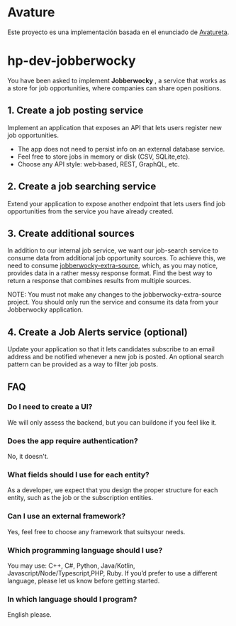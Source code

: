 # Avature

Este proyecto es una implementación basada en el enunciado de [Avatureta](https://github.com/avatureta/hp-dev-jobberwocky_facumedero_214162).

# hp-dev-jobberwocky

You have been asked to implement **Jobberwocky** , a service that works as a store for job opportunities, where companies can share open positions.

## 1. Create a job posting service

Implement an application that exposes an API that lets users register new job opportunities.
- The app does not need to persist info on an external database service.
- Feel free to store jobs in memory or disk (CSV, SQLite,etc).
- Choose any API style: web‐based, REST, GraphQL, etc.

## 2. Create a job searching service

Extend your application to expose another endpoint that lets users find job opportunities from the service you have already created.

## 3. Create additional sources

In addition to our internal job service, we want our job-search service to consume data from additional job opportunity sources. To achieve this, we need to consume [jobberwocky-extra-source](https://github.com/avatureta/jobberwocky-extra-source-v2), which, as you may notice, provides data in a rather messy response format. Find the best way to return a response that combines results from multiple sources.

NOTE: You must not make any changes to the jobberwocky-extra-source project. You should only run the service and consume its data from your Jobberwocky application.

## 4. Create a Job Alerts service (optional)

Update your application so that it lets candidates subscribe to an email address and be notified whenever a new job is posted. An optional search pattern can be provided as a way to filter job posts.

## FAQ

### Do I need to create a UI?

We will only assess the backend, but you can buildone if you feel like it.

### Does the app require authentication?

No, it doesn't.

### What fields should I use for each entity?

As a developer, we expect that you design the proper structure for each entity, such as the job or the subscription entities.

### Can I use an external framework?

Yes, feel free to choose any framework that suitsyour needs.

### Which programming language should I use?

You may use: C++, C#, Python, Java/Kotlin, Javascript/Node/Typescript,PHP, Ruby. If you’d prefer to use a different language, please let us know before getting started.

### In which language should I program?

English please.

